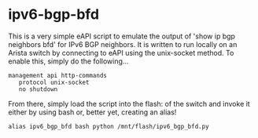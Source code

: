 # ipv6-bgp-bfd

This is a very simple eAPI script to emulate the output of 'show ip bgp neighbors bfd' for IPv6 BGP neighbors.  It is written to run locally on an Arista switch by connecting to eAPI using the unix-socket method.  To enable this, simply do the following...

~~~~
management api http-commands
   protocol unix-socket
   no shutdown
~~~~

From there, simply load the script into the flash: of the switch and invoke it either by using bash or, better yet, creating an alias!

~~~~
alias ipv6_bgp_bfd bash python /mnt/flash/ipv6_bgp_bfd.py
~~~~
